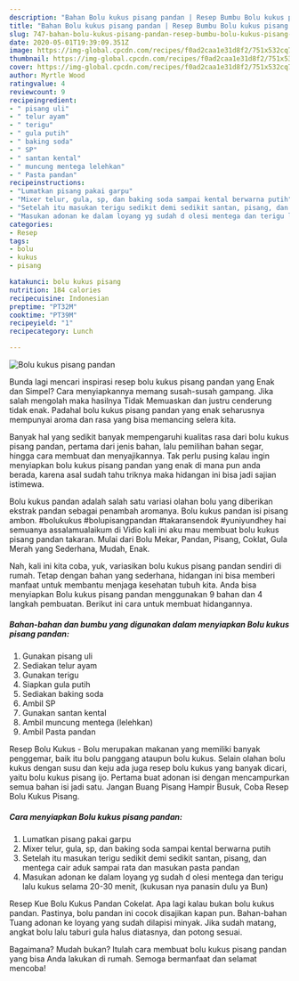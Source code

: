 ```yaml
---
description: "Bahan Bolu kukus pisang pandan | Resep Bumbu Bolu kukus pisang pandan Yang Enak Dan Mudah"
title: "Bahan Bolu kukus pisang pandan | Resep Bumbu Bolu kukus pisang pandan Yang Enak Dan Mudah"
slug: 747-bahan-bolu-kukus-pisang-pandan-resep-bumbu-bolu-kukus-pisang-pandan-yang-enak-dan-mudah
date: 2020-05-01T19:39:09.351Z
image: https://img-global.cpcdn.com/recipes/f0ad2caa1e31d8f2/751x532cq70/bolu-kukus-pisang-pandan-foto-resep-utama.jpg
thumbnail: https://img-global.cpcdn.com/recipes/f0ad2caa1e31d8f2/751x532cq70/bolu-kukus-pisang-pandan-foto-resep-utama.jpg
cover: https://img-global.cpcdn.com/recipes/f0ad2caa1e31d8f2/751x532cq70/bolu-kukus-pisang-pandan-foto-resep-utama.jpg
author: Myrtle Wood
ratingvalue: 4
reviewcount: 9
recipeingredient:
- " pisang uli"
- " telur ayam"
- " terigu"
- " gula putih"
- " baking soda"
- " SP"
- " santan kental"
- " muncung mentega lelehkan"
- " Pasta pandan"
recipeinstructions:
- "Lumatkan pisang pakai garpu"
- "Mixer telur, gula, sp, dan baking soda sampai kental berwarna putih"
- "Setelah itu masukan terigu sedikit demi sedikit santan, pisang, dan mentega cair aduk sampai rata dan masukan pasta pandan"
- "Masukan adonan ke dalam loyang yg sudah d olesi mentega dan terigu lalu kukus selama 20-30 menit, (kukusan nya panasin dulu ya Bun)"
categories:
- Resep
tags:
- bolu
- kukus
- pisang

katakunci: bolu kukus pisang 
nutrition: 184 calories
recipecuisine: Indonesian
preptime: "PT32M"
cooktime: "PT39M"
recipeyield: "1"
recipecategory: Lunch

---
```



![Bolu kukus pisang pandan](https://img-global.cpcdn.com/recipes/f0ad2caa1e31d8f2/751x532cq70/bolu-kukus-pisang-pandan-foto-resep-utama.jpg)

Bunda lagi mencari inspirasi resep bolu kukus pisang pandan yang Enak dan Simpel? Cara menyiapkannya memang susah-susah gampang. Jika salah mengolah maka hasilnya Tidak Memuaskan dan justru cenderung tidak enak. Padahal bolu kukus pisang pandan yang enak seharusnya mempunyai aroma dan rasa yang bisa memancing selera kita.

Banyak hal yang sedikit banyak mempengaruhi kualitas rasa dari bolu kukus pisang pandan, pertama dari jenis bahan, lalu pemilihan bahan segar, hingga cara membuat dan menyajikannya. Tak perlu pusing kalau ingin menyiapkan bolu kukus pisang pandan yang enak di mana pun anda berada, karena asal sudah tahu triknya maka hidangan ini bisa jadi sajian istimewa.

Bolu kukus pandan adalah salah satu variasi olahan bolu yang diberikan ekstrak pandan sebagai penambah aromanya. Bolu kukus pandan isi pisang ambon. #bolukukus #bolupisangpandan #takaransendok #yuniyundhey hai semuanya assalamualaikum di Vidio kali ini aku mau membuat bolu kukus pisang pandan takaran. Mulai dari Bolu Mekar, Pandan, Pisang, Coklat, Gula Merah yang Sederhana, Mudah, Enak.


Nah, kali ini kita coba, yuk, variasikan bolu kukus pisang pandan sendiri di rumah. Tetap dengan bahan yang sederhana, hidangan ini bisa memberi manfaat untuk membantu menjaga kesehatan tubuh kita. Anda bisa menyiapkan Bolu kukus pisang pandan menggunakan 9 bahan dan 4 langkah pembuatan. Berikut ini cara untuk membuat hidangannya.

<!--inarticleads1-->

##### Bahan-bahan dan bumbu yang digunakan dalam menyiapkan Bolu kukus pisang pandan:

1. Gunakan  pisang uli
1. Sediakan  telur ayam
1. Gunakan  terigu
1. Siapkan  gula putih
1. Sediakan  baking soda
1. Ambil  SP
1. Gunakan  santan kental
1. Ambil  muncung mentega (lelehkan)
1. Ambil  Pasta pandan


Resep Bolu Kukus - Bolu merupakan makanan yang memiliki banyak penggemar, baik itu bolu panggang ataupun bolu kukus. Selain olahan bolu kukus dengan susu dan keju ada juga resep bolu kukus yang banyak dicari, yaitu bolu kukus pisang ijo. Pertama buat adonan isi dengan mencampurkan semua bahan isi jadi satu. Jangan Buang Pisang Hampir Busuk, Coba Resep Bolu Kukus Pisang. 

<!--inarticleads2-->

##### Cara menyiapkan Bolu kukus pisang pandan:

1. Lumatkan pisang pakai garpu
1. Mixer telur, gula, sp, dan baking soda sampai kental berwarna putih
1. Setelah itu masukan terigu sedikit demi sedikit santan, pisang, dan mentega cair aduk sampai rata dan masukan pasta pandan
1. Masukan adonan ke dalam loyang yg sudah d olesi mentega dan terigu lalu kukus selama 20-30 menit, (kukusan nya panasin dulu ya Bun)


Resep Kue Bolu Kukus Pandan Cokelat. Apa lagi kalau bukan bolu kukus pandan. Pastinya, bolu pandan ini cocok disajikan kapan pun. Bahan-bahan Tuang adonan ke loyang yang sudah dilapisi minyak. Jika sudah matang, angkat bolu lalu taburi gula halus diatasnya, dan potong sesuai. 

Bagaimana? Mudah bukan? Itulah cara membuat bolu kukus pisang pandan yang bisa Anda lakukan di rumah. Semoga bermanfaat dan selamat mencoba!
